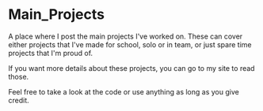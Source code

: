 # Main_Projects

A place where I post the main projects I've worked on.
These can cover either projects that I've made for school, solo or in team, or just spare time projects that I'm proud of.

If you want more details about these projects, you can go to my site to read those.

Feel free to take a look at the code or use anything as long as you give credit.
